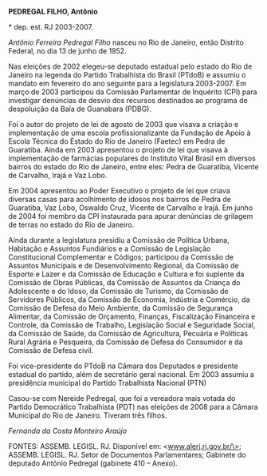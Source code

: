 **PEDREGAL FILHO, Antônio**

\* dep. est. RJ 2003-2007.

*Antônio Ferreira Pedregal Filho* nasceu no Rio de Janeiro, então
Distrito Federal, no dia 13 de junho de 1952.

Nas eleições de 2002 elegeu-se deputado estadual pelo estado do Rio de
Janeiro na legenda do Partido Trabalhista do Brasil (PTdoB) e assumiu o
mandato em fevereiro do ano seguinte para a legislatura 2003-2007. Em
março de 2003 participou da Comissão Parlamentar de Inquérito (CPI) para
investigar denúncias de desvio dos recursos destinados ao programa de
despoluição da Baía de Guanabara (PDBG).

Foi o autor do projeto de lei de agosto de 2003 que visava a criação e
implementação de uma escola profissionalizante da Fundação de Apoio à
Escola Técnica do Estado do Rio de Janeiro (Faetec) em Pedra de
Guaratiba. Ainda em 2003 apresentou o projeto de lei que visava à
implementação de farmácias populares do Instituto Vital Brasil em
diversos bairros do estado do Rio de Janeiro, entre eles: Pedra de
Guaratiba, Vicente de Carvalho, Irajá e Vaz Lobo.

Em 2004 apresentou ao Poder Executivo o projeto de lei que criava
diversas casas para acolhimento de idosos nos bairros de Pedra de
Guaratiba, Vaz Lobo, Oswaldo Cruz, Vicente de Carvalho e Irajá. Em junho
de 2004 foi membro da CPI instaurada para apurar denúncias de grilagem
de terras no estado do Rio de Janeiro.

Ainda durante a legislatura presidiu a Comissão de Política Urbana,
Habitação e Assuntos Fundiários e a Comissão de Legislação
Constitucional Complementar e Códigos; participou da Comissão de
Assuntos Municipais e de Desenvolvimento Regional, da Comissão de
Esporte e Lazer e da Comissão de Educação e Cultura e foi suplente da
Comissão de Obras Públicas, da Comissão de Assuntos da Criança do
Adolescente e do Idoso, da Comissão de Turismo, da Comissão de
Servidores Públicos, da Comissão de Economia, Indústria e Comércio, da
Comissão de Defesa do Meio Ambiente, da Comissão de Segurança Alimentar,
da Comissão de Orçamento, Finanças, Fiscalização Financeira e Controle,
da Comissão de Trabalho, Legislação Social e Seguridade Social, da
Comissão de Saúde, da Comissão de Agricultura, Pecuária e Políticas
Rural Agrária e Pesqueira, da Comissão de Defesa do Consumidor e da
Comissão de Defesa civil.

Foi vice-presidente do PTdoB na Câmara dos Deputados e presidente
estadual do partido, além de secretário geral nacional. Em 2003 assumiu
a presidência municipal do Partido Trabalhista Nacional (PTN)

Casou-se com Nereide Pedregal, que foi a vereadora mais votada do
Partido Democrático Trabalhista (PDT) nas eleições de 2008 para a Câmara
Municipal do Rio de Janeiro. Tiveram três filhos.

*Fernanda da Costa Monteiro Araújo*

FONTES: ASSEMB. LEGISL. RJ. Disponível em: \<www.alerj.rj.gov.br/\>;
ASSEMB. LEGISL. RJ. Setor de Documentos Parlamentares; Gabinete do
deputado Antônio Pedregal (gabinete 410 – Anexo).
